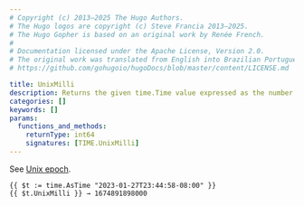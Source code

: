 ```yaml
---
# Copyright (c) 2013–2025 The Hugo Authors.
# The Hugo logos are copyright (c) Steve Francia 2013–2025.
# The Hugo Gopher is based on an original work by Renée French.
#
# Documentation licensed under the Apache License, Version 2.0.
# The original work was translated from English into Brazilian Portuguese.
# https://github.com/gohugoio/hugoDocs/blob/master/content/LICENSE.md

title: UnixMilli
description: Returns the given time.Time value expressed as the number of milliseconds elapsed since January 1, 1970 UTC.
categories: []
keywords: []
params:
  functions_and_methods:
    returnType: int64
    signatures: [TIME.UnixMilli]
---
```


See [Unix epoch](https://en.wikipedia.org/wiki/Unix_time).

```go-html-template
{{ $t := time.AsTime "2023-01-27T23:44:58-08:00" }}
{{ $t.UnixMilli }} → 1674891898000
```
